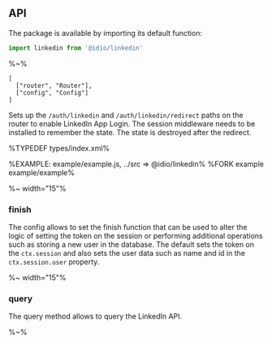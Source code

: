 ## API

The package is available by importing its default function:

```js
import linkedin from '@idio/linkedin'
```

%~%

```## linkedin
[
  ["router", "Router"],
  ["config", "Config"]
]
```

Sets up the `/auth/linkedin` and `/auth/linkedin/redirect` paths on the router to enable LinkedIn App Login. The session middleware needs to be installed to remember the state. The state is destroyed after the redirect.

%TYPEDEF types/index.xml%

%EXAMPLE: example/example.js, ../src => @idio/linkedin%
%FORK example example/example%

%~ width="15"%

### finish

The config allows to set the finish function that can be used to alter the logic of setting the token on the session or performing additional operations such as storing a new user in the database. The default sets the token on the `ctx.session` and also sets the user data such as name and id in the `ctx.session.user` property.

%~ width="15"%

### query

The query method allows to query the LinkedIn API.

%~%